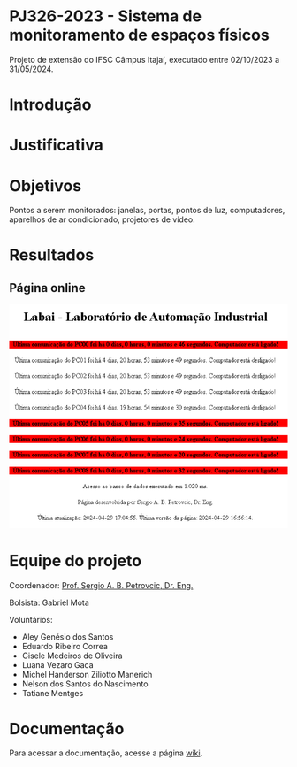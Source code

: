 # PJ326-2023 - Sistema de monitoramento de espaços físicos 

Projeto de extensão do IFSC Câmpus Itajaí, executado entre 02/10/2023 a 31/05/2024.

# Introdução


# Justificativa


# Objetivos
Pontos a serem monitorados: janelas, portas, pontos de luz, computadores, aparelhos de ar condicionado, projetores de vídeo.

# Resultados
## Página online

![alt text](Images/labai01.png)


# Equipe do projeto
Coordenador: [Prof. Sergio A. B. Petrovcic, Dr. Eng.](https://sites.google.com/view/sergio-petrovcic)

Bolsista: Gabriel Mota

Voluntários: 
* Aley Genésio dos Santos
* Eduardo Ribeiro Correa
* Gisele Medeiros de Oliveira
* Luana Vezaro Gaca
* Michel Handerson Ziliotto Manerich
* Nelson dos Santos do Nascimento
* Tatiane Mentges

# Documentação
Para acessar a documentação, acesse a página [wiki](https://github.com/sergiopetrovcic/IFSC_PJ326-2023/wiki/Documenta%C3%A7%C3%A3o).
